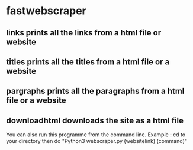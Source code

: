 # fastwebscraper


links
prints all the links from a html file or website
-------------------------------------------------------
titles
prints all the titles from a html file or a website
-------------------------------------------------------
pargraphs
prints all the paragraphs from a html file or a website
-------------------------------------------------------
downloadhtml
downloads the site as a html file
-------------------------------------------------------


You can also run this programme from the command line.
Example : cd to your directory then do "Python3 webscraper.py (websitelink) (command)"
